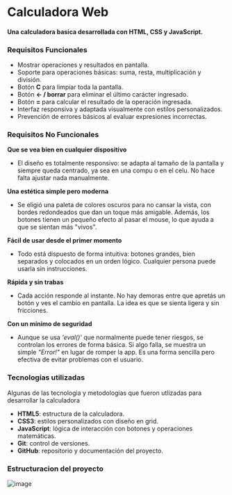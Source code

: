 # Calculadora Web

#### Una calculadora  basica desarrollada con HTML, CSS y JavaScript.


### Requisitos Funcionales

- Mostrar operaciones y resultados en pantalla.
- Soporte para operaciones básicas: suma, resta, multiplicación y división.
- Botón **C** para limpiar toda la pantalla.
- Botón **← / borrar** para eliminar el último carácter ingresado.
- Botón **=** para calcular el resultado de la operación ingresada.
- Interfaz responsiva y adaptada visualmente con estilos personalizados.
- Prevención de errores básicos al evaluar expresiones incorrectas.

### Requisitos No Funcionales

**Que se vea bien en cualquier dispositivo**
- El diseño es totalmente responsivo: se adapta al tamaño de la pantalla y siempre queda centrado, ya sea en una compu o en el celu. No hace falta ajustar nada manualmente.

**Una estética simple pero moderna**
- Se eligió una paleta de colores oscuros para no cansar la vista, con bordes redondeados que dan un toque más amigable. Además, los botones tienen un pequeño efecto al pasar el mouse, lo que ayuda a que se sientan más "vivos".

**Fácil de usar desde el primer momento**
- Todo está dispuesto de forma intuitiva: botones grandes, bien separados y colocados en un orden lógico. Cualquier persona puede usarla sin instrucciones.

**Rápida y sin trabas**
- Cada acción responde al instante. No hay demoras entre que apretás un botón y ves el cambio en pantalla. La idea es que se sienta ligera y sin fricciones.

**Con un mínimo de seguridad**
- Aunque se usa *'eval()'* que normalmente puede tener riesgos, se controlan los errores de forma básica. Si algo falla, se muestra un simple *"Error!"* en lugar de romper la app. Es una forma sencilla pero efectiva de evitar problemas con el usuario.

### Tecnologías utilizadas

Algunas de las tecnologia y metodologias que fueron utlizadas para desarrollar la calculadora

- **HTML5**: estructura de la calculadora.
- **CSS3**: estilos personalizados con diseño en grid.
- **JavaScript**: lógica de interacción con botones y operaciones matemáticas.
- **Git**: control de versiones.
- **GitHub**: repositorio y documentación del proyecto.

### Estructuracion del proyecto


![image](https://github.com/user-attachments/assets/c1295192-046c-4dd8-9d57-9ba9fd0839f5)

